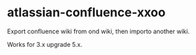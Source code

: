 # atlassian-confluence-xxoo

Export confluence wiki from ond wiki, then importo another wiki.


Works for 3.x upgrade 5.x.
